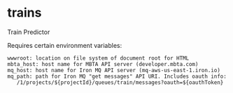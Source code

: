 trains
======

Train Predictor

Requires certain environment variables:

```
wwwroot: location on file system of document root for HTML 
mbta_host: host name for MBTA API server (developer.mbta.com)
mq_host: host name for Iron MQ API server (mq-aws-us-east-1.iron.io)
mq_path: path for Iron MQ "get messages" API URI. Includes oauth info: 
   /1/projects/${projectId}/queues/train/messages?oauth=${oauthToken}
```
